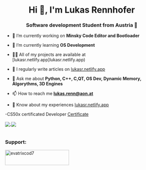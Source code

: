 <h1 align="center">Hi 👋, I'm Lukas Rennhofer</h1>
<h3 align="center">Software development Student from Austria 🚠</h3>

- 🔭 I’m currently working on **Minsky Code Editor and Bootloader**

- 🌱 I’m currently learning **OS Development**

- 👨‍💻 All of my projects are available at [lukasr.netlify.app]lukasr.netlify.app)

- 📝 I regularly write articles on [lukasr.netlify.app](lukasr.netlify.app)

- 💬 Ask me about **Python, C++, C,QT, OS Dev, Dynamic Memory, Algorythms, 3D Engines**

- 📫 How to reach me **lukas.renn@aon.at**

- 📄 Know about my experiences [lukasr.netlify.app](lukasr.netlify.app)

-CS50x certificated Developer [Certificate](https://certificates.cs50.io/2581aef4-1978-48e3-a196-8c5162e201ac.pdf?size=letter)

<a href="">
  <img align="center" src="https://github-readme-stats.vercel.app/api?username=LL-Program&theme=github_dark&hide=contribs&show_icons=true" />
</a>
<a href="">
  <img align="center" src="https://github-readme-stats.vercel.app/api/top-langs/?username=LL-Program&theme=github_dark&layout=compact" />
</a>

<br/>
<br/>
<h3 align="left">Support:</h3>
<p><a href="https://www.buymeacoffee.com/evatrixcod7"> <img align="left" src="https://cdn.buymeacoffee.com/buttons/v2/default-yellow.png" height="50" width="210" alt="evatrixcod7" /></a></p><br><br>

